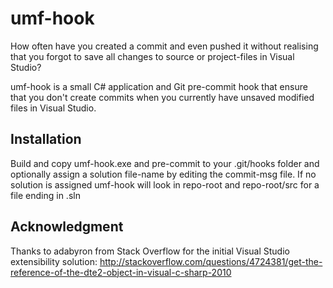 umf-hook
========

How often have you created a commit and even pushed it without realising that you forgot to save all changes to source or project-files in Visual Studio?

umf-hook is a small C# application and Git pre-commit hook that ensure that you don't create commits when you currently have unsaved modified files in Visual Studio.

Installation
------------
Build and copy umf-hook.exe and pre-commit to your .git/hooks folder and optionally assign a solution file-name by editing the commit-msg file. If no solution is assigned umf-hook will look in repo-root and repo-root/src for a file ending in .sln


Acknowledgment
--------------
Thanks to adabyron from Stack Overflow for the initial Visual Studio extensibility solution: http://stackoverflow.com/questions/4724381/get-the-reference-of-the-dte2-object-in-visual-c-sharp-2010
